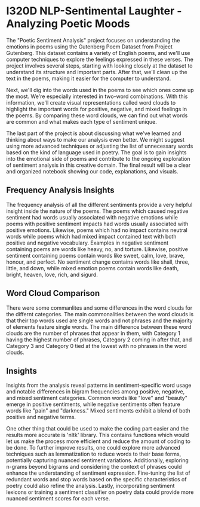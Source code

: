 # I320D NLP-Sentimental Laughter - Analyzing Poetic Moods

The "Poetic Sentiment Analysis" project focuses on understanding the emotions in poems using the Gutenberg Poem Dataset from Project Gutenberg. This dataset contains a variety of English poems, and we'll use computer techniques to explore the feelings expressed in these verses. The project involves several steps, starting with looking closely at the dataset to understand its structure and important parts. After that, we'll clean up the text in the poems, making it easier for the computer to understand.

Next, we'll dig into the words used in the poems to see which ones come up the most. We're especially interested in two-word combinations. With this information, we'll create visual representations called word clouds to highlight the important words for positive, negative, and mixed feelings in the poems. By comparing these word clouds, we can find out what words are common and what makes each type of sentiment unique.

The last part of the project is about discussing what we've learned and thinking about ways to make our analysis even better. We might suggest using more advanced techniques or adjusting the list of unnecessary words based on the kind of language used in poetry. The goal is to gain insights into the emotional side of poems and contribute to the ongoing exploration of sentiment analysis in this creative domain. The final result will be a clear and organized notebook showing our code, explanations, and visuals.

## Frequency Analysis Insights
The frequency analysis of all the different sentiments provide a very helpful insight inside the nature of the poems. The poems which caused negative sentiment had words usually associated with negative emotions while poems with positive sentiment impacts had words usually associated with positive emotions. Likewise, poems which had no impact contains neutral words while poems which had mixed impact contained text with both positive and negative vocabulary. Examples in negative sentiment containing poems are words like heavy, no, and torture. Likewise, positive sentiment containing poems contain words like sweet, calm, love, brave, honour, and perfect. No sentiment change contains words like shall, three, little, and down, while mixed emotion poems contain words like death, bright, heaven, love, rich, and sigurd.

## Word Cloud Comparison
There were some commanlites and some differences in the word clouds for the differnt categories. The main commonalities between the word clouds is that their top words used are single words and not phrases and the majority of elements feature single words. The main difference between these word clouds are the number of phrases that appear in them, with Category 1 having the highest number of phrases, Category 2 coming in after that, and Category 3 and Category 0 tied at the lowest with no phrases in the word clouds.

## Insights
Insights from the analysis reveal patterns in sentiment-specific word usage and notable differences in bigram frequencies among positive, negative, and mixed sentiment categories. Common words like "love" and "beauty" emerge in positive sentiments, while negative sentiments often feature words like "pain" and "darkness." Mixed sentiments exhibit a blend of both positive and negative terms.

One other thing that could be used to make the coding part easier and the results more accurate is 'nltk' library. This contains functions which would let us make the process more efficient and reduce the amount of coding to be done. To further improve results, one could explore more advanced techniques such as lemmatization to reduce words to their base forms, potentially capturing nuanced sentiment variations. Additionally, exploring n-grams beyond bigrams and considering the context of phrases could enhance the understanding of sentiment expression. Fine-tuning the list of redundant words and stop words based on the specific characteristics of poetry could also refine the analysis. Lastly, incorporating sentiment lexicons or training a sentiment classifier on poetry data could provide more nuanced sentiment scores for each verse.
